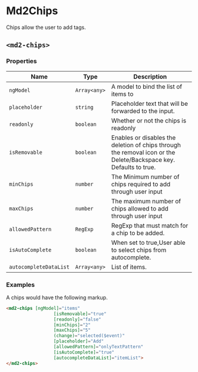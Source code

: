 # Md2Chips
Chips allow the user to add tags.

## `<md2-chips>`
### Properties

| Name | Type | Description |
| --- | --- | --- |
| `ngModel` | `Array<any>` | A model to bind the list of items to |
| `placeholder` | `string` | Placeholder text that will be forwarded to the input. |
| `readonly` | `boolean` | Whether or not the chips is readonly |
| `isRemovable` | `boolean` | Enables or disables the deletion of chips through the removal icon or the Delete/Backspace key. Defaults to true.|
| `minChips` | `number` | The Minimum number of chips required to add through user input |
| `maxChips` | `number` | The maximum number of chips allowed to add through user input |
| `allowedPattern` | `RegExp` | RegExp that must match for a chip to be added.|
| `isAutoComplete` | `boolean` | When set to true,User able to select chips from autocomplete.|
| `autocompleteDataList` | `Array<any>` | List of items.|

### Examples
A chips would have the following markup.
```html
<md2-chips [ngModel]="items"
                  [isRemovable]="true"
                  [readonly]="false" 
                  [minChips]="2"
                  [maxChips]="5"
                  (change)="selected($event)"
                  [placeholder]="Add"
                  [allowedPattern]="onlyTextPattern"
                  [isAutoComplete]="true"
                  [autocompleteDataList]="itemList">    
</md2-chips>    
```
